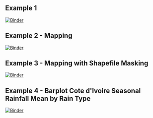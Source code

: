 ## Example 1
[![Binder](https://mybinder.org/badge_logo.svg)](https://mybinder.org/v2/gh/afunktamu/NASA_GPM_Mentorship_2023.git/HEAD?labpath=West_Africa%2Fpython%2FCote_DIvoire_plot_examples_1.ipynb)

## Example 2 - Mapping
[![Binder](https://mybinder.org/badge_logo.svg)](https://mybinder.org/v2/gh/afunktamu/NASA_GPM_Mentorship_2023.git/HEAD?labpath=West_Africa%2Fpython%2FCote_DIvoire_plot_examples_2.ipynb)

## Example 3 - Mapping with Shapefile Masking
[![Binder](https://mybinder.org/badge_logo.svg)](https://mybinder.org/v2/gh/afunktamu/NASA_GPM_Mentorship_2023.git/HEAD?labpath=West_Africa%2Fpython%2FCote_DIvoire_plot_examples_3.ipynb)

## Example 4 - Barplot Cote d'Ivoire Seasonal Rainfall Mean by Rain Type
[![Binder](https://mybinder.org/badge_logo.svg)](https://mybinder.org/v2/gh/afunktamu/NASA_GPM_Mentorship_2023.git/HEAD?labpath=West_Africa%2Fpython%2FCote_DIvoire_plot_examples_4.ipynb)
